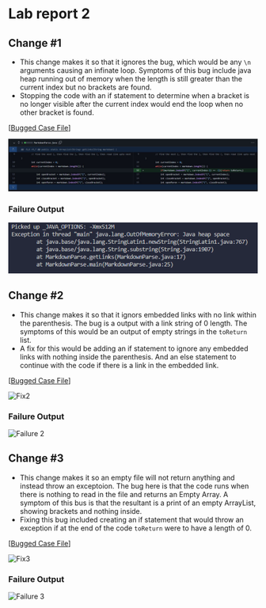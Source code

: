 # Lab report 2
## Change #1
- This change makes it so that it ignores the bug, which would be any `\n` arguments causing an infinate loop. Symptoms of this bug include java heap running out of memory when the length is still greater than the current index but no brackets are found. 
- Stopping the code with an if statement to determine when a bracket is no longer visible after the current index would end the loop when no other bracket is found.

[[Bugged Case File](https://github.com/Borna1103/cse15L-labs/blob/main/Error1.md?plain=1)]

![Bug 1](Fix-1.jpg)

### Failure Output
![Failure 1](Failure-output.png)

## Change #2
- This change makes it so that it ignors embedded links with no link within the parenthesis. The bug is a output with a link string of 0 length. The symptoms of this would be an output of empty strings in the `toReturn` list.
- A fix for this would be adding an if statement to ignore any embedded links with nothing inside the parenthesis. And an else statement to continue with the code if there is a link in the embedded link.

[[Bugged Case File](https://github.com/Borna1103/cse15L-labs/blob/main/Error2,md)]

![Fix2](https://user-images.githubusercontent.com/72767545/165001395-429828fc-ad2c-4faa-a49d-0bcee1fda0b2.jpg)

### Failure Output
![Failure 2]()

## Change #3
- This change makes it so an empty file will not return anything and instead throw an exceptoion. The bug here is that the code runs when there is nothing to read in the file and returns an Empty Array. A symptom of this bus is that the resultant is a print of an empty ArrayList, showing brackets and nothing inside.
- Fixing this bug included creating an if statement that would throw an exception if at the end of the code `toReturn` were to have a length of 0.

[[Bugged Case File](https://github.com/Borna1103/cse15L-labs/blob/main/Error3.md)]

![Fix3](https://user-images.githubusercontent.com/72767545/165002874-4257e6e2-5eb8-4421-8bfd-015dc8678055.jpg)

### Failure Output
![Failure 3]()
